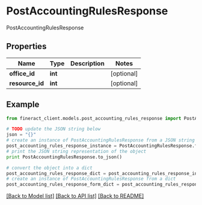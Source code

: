 # PostAccountingRulesResponse

PostAccountingRulesResponse

## Properties

Name | Type | Description | Notes
------------ | ------------- | ------------- | -------------
**office_id** | **int** |  | [optional] 
**resource_id** | **int** |  | [optional] 

## Example

```python
from fineract_client.models.post_accounting_rules_response import PostAccountingRulesResponse

# TODO update the JSON string below
json = "{}"
# create an instance of PostAccountingRulesResponse from a JSON string
post_accounting_rules_response_instance = PostAccountingRulesResponse.from_json(json)
# print the JSON string representation of the object
print PostAccountingRulesResponse.to_json()

# convert the object into a dict
post_accounting_rules_response_dict = post_accounting_rules_response_instance.to_dict()
# create an instance of PostAccountingRulesResponse from a dict
post_accounting_rules_response_form_dict = post_accounting_rules_response.from_dict(post_accounting_rules_response_dict)
```
[[Back to Model list]](../README.md#documentation-for-models) [[Back to API list]](../README.md#documentation-for-api-endpoints) [[Back to README]](../README.md)


